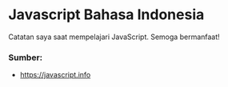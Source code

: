 # Javascript Bahasa Indonesia
Catatan saya saat mempelajari JavaScript. Semoga bermanfaat!

### Sumber:
- https://javascript.info

